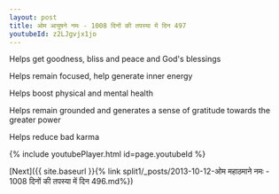 ```yaml
---
layout: post
title: ओम आयुषने नमः - 1008 दिनों की तपस्या में दिन 497
youtubeId: z2LJgvjx1jo
---
```

 
 
Helps get goodness, bliss and peace and God's blessings
 
Helps remain focused, help generate inner energy 
 
Helps boost physical and mental health 
 
Helps remain grounded and generates a sense of gratitude towards the greater power 
 
Helps reduce bad karma
 
 
 
 


{% include youtubePlayer.html id=page.youtubeId %}
 
[Next]({{ site.baseurl }}{% link  split1/_posts/2013-10-12-ओम महाठमाने नमः - 1008 दिनों की तपस्या में दिन 496.md%})
 
